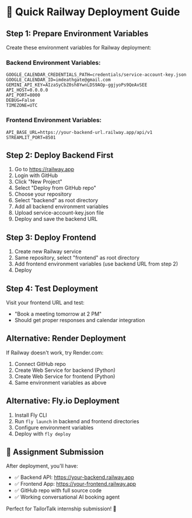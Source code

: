 # 🚀 Quick Railway Deployment Guide

## Step 1: Prepare Environment Variables

Create these environment variables for Railway deployment:

### Backend Environment Variables:
```
GOOGLE_CALENDAR_CREDENTIALS_PATH=credentials/service-account-key.json
GOOGLE_CALENDAR_ID=imdeathgate@gmail.com
GEMINI_API_KEY=AIzaSyCbZ0sh8YwnLDS9AOp-ggjyoPs9QeAvSEE
API_HOST=0.0.0.0
API_PORT=8000
DEBUG=False
TIMEZONE=UTC
```

### Frontend Environment Variables:
```
API_BASE_URL=https://your-backend-url.railway.app/api/v1
STREAMLIT_PORT=8501
```

## Step 2: Deploy Backend First

1. Go to https://railway.app
2. Login with GitHub
3. Click "New Project"
4. Select "Deploy from GitHub repo"
5. Choose your repository
6. Select "backend" as root directory
7. Add all backend environment variables
8. Upload service-account-key.json file
9. Deploy and save the backend URL

## Step 3: Deploy Frontend

1. Create new Railway service
2. Same repository, select "frontend" as root directory  
3. Add frontend environment variables (use backend URL from step 2)
4. Deploy

## Step 4: Test Deployment

Visit your frontend URL and test:
- "Book a meeting tomorrow at 2 PM"
- Should get proper responses and calendar integration

## Alternative: Render Deployment

If Railway doesn't work, try Render.com:
1. Connect GitHub repo
2. Create Web Service for backend (Python)
3. Create Web Service for frontend (Python)
4. Same environment variables as above

## Alternative: Fly.io Deployment

1. Install Fly CLI
2. Run `fly launch` in backend and frontend directories
3. Configure environment variables
4. Deploy with `fly deploy`

## 🎯 Assignment Submission

After deployment, you'll have:
- ✅ Backend API: https://your-backend.railway.app
- ✅ Frontend App: https://your-frontend.railway.app  
- ✅ GitHub repo with full source code
- ✅ Working conversational AI booking agent

Perfect for TailorTalk internship submission! 🎉
